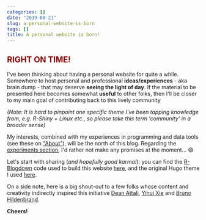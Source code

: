```yaml
---
categories: []
date: "2019-08-21"
slug: a-personal-website-is-born
tags: []
title: A personal website is born!
---
```


## <span style="color:darkred">RIGHT ON TIME!</span>

I've been thinking about having a personal website for quite a while. Somewhere to host personal and professional **ideas/experiences** - aka brain dump - that may deserve **seeing the light of day**. If the material to be presented here becomes somewhat **useful** to other folks, then I'll be closer to my main goal of contributing back to this lively community  

*(Note: It is hard to pinpoint one specific theme I've been tapping knowledge from, e.g. R-Shiny + Linux etc., so please take this term 'community' in a broader sense)*  

My interests, combined with my experiences in programming and data tools (see these on ["About"](https://renzocsilva.ca/about)), will be the north of this blog. Regarding the [experiments section](http://renzocsilva.ca/project), I'd rather not make any promises at the moment... :smile:

Let's start with sharing (*and hopefully good karma!*): you can find the [R-Blogdown](https://bookdown.org/yihui/blogdown/) code used to build this website [here](https://github.com/renzocsilva/webpage), and the original Hugo theme I used [here](https://github.com/naro143/hugo-coder-portfolio).

On a side note, here is a big shout-out to a few folks whose content and creativity indirectly inspired this initiative [Dean Attali](https://deanattali.com/), [Yihui Xie](https://yihui.name) and [Bruno Hildenbrand](https://blog.hildenco.com/).

**Cheers!**



